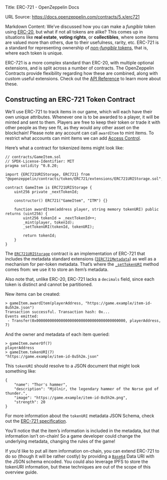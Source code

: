 Title: ERC-721 - OpenZeppelin Docs

URL Source: https://docs.openzeppelin.com/contracts/5.x/erc721

Markdown Content:
We’ve discussed how you can make a _fungible_ token using [ERC-20](https://docs.openzeppelin.com/contracts/5.x/erc20), but what if not all tokens are alike? This comes up in situations like **real estate**, **voting rights**, or **collectibles**, where some items are valued more than others, due to their usefulness, rarity, etc. ERC-721 is a standard for representing ownership of [_non-fungible_ tokens](https://docs.openzeppelin.com/contracts/5.x/tokens#different-kinds-of-tokens), that is, where each token is unique.

ERC-721 is a more complex standard than ERC-20, with multiple optional extensions, and is split across a number of contracts. The OpenZeppelin Contracts provide flexibility regarding how these are combined, along with custom useful extensions. Check out the [API Reference](https://docs.openzeppelin.com/contracts/5.x/api/token/ERC721) to learn more about these.

[](https://docs.openzeppelin.com/contracts/5.x/erc721#constructing_an_erc_721_token_contract)Constructing an ERC-721 Token Contract
-----------------------------------------------------------------------------------------------------------------------------------

We’ll use ERC-721 to track items in our game, which will each have their own unique attributes. Whenever one is to be awarded to a player, it will be minted and sent to them. Players are free to keep their token or trade it with other people as they see fit, as they would any other asset on the blockchain! Please note any account can call `awardItem` to mint items. To restrict what accounts can mint items we can add [Access Control](https://docs.openzeppelin.com/contracts/5.x/access-control).

Here’s what a contract for tokenized items might look like:

```
// contracts/GameItem.sol
// SPDX-License-Identifier: MIT
pragma solidity ^0.8.20;

import {ERC721URIStorage, ERC721} from "@openzeppelin/contracts/token/ERC721/extensions/ERC721URIStorage.sol";

contract GameItem is ERC721URIStorage {
    uint256 private _nextTokenId;

    constructor() ERC721("GameItem", "ITM") {}

    function awardItem(address player, string memory tokenURI) public returns (uint256) {
        uint256 tokenId = _nextTokenId++;
        _mint(player, tokenId);
        _setTokenURI(tokenId, tokenURI);

        return tokenId;
    }
}
```

The [`ERC721URIStorage`](https://docs.openzeppelin.com/contracts/5.x/api/token/ERC721#ERC721URIStorage) contract is an implementation of ERC-721 that includes the metadata standard extensions ([`IERC721Metadata`](https://docs.openzeppelin.com/contracts/5.x/api/token/ERC721#IERC721Metadata)) as well as a mechanism for per-token metadata. That’s where the [`_setTokenURI`](https://docs.openzeppelin.com/contracts/5.x/api/token/ERC721#ERC721-_setTokenURI-uint256-string-) method comes from: we use it to store an item’s metadata.

Also note that, unlike ERC-20, ERC-721 lacks a `decimals` field, since each token is distinct and cannot be partitioned.

New items can be created:

```
> gameItem.awardItem(playerAddress, "https://game.example/item-id-8u5h2m.json")
Transaction successful. Transaction hash: 0x...
Events emitted:
 - Transfer(0x0000000000000000000000000000000000000000, playerAddress, 7)
```

And the owner and metadata of each item queried:

```
> gameItem.ownerOf(7)
playerAddress
> gameItem.tokenURI(7)
"https://game.example/item-id-8u5h2m.json"
```

This `tokenURI` should resolve to a JSON document that might look something like:

```
{
    "name": "Thor's hammer",
    "description": "Mjölnir, the legendary hammer of the Norse god of thunder.",
    "image": "https://game.example/item-id-8u5h2m.png",
    "strength": 20
}
```

For more information about the `tokenURI` metadata JSON Schema, check out the [ERC-721 specification](https://eips.ethereum.org/EIPS/eip-721).

You’ll notice that the item’s information is included in the metadata, but that information isn’t on-chain! So a game developer could change the underlying metadata, changing the rules of the game!

If you’d like to put all item information on-chain, you can extend ERC-721 to do so (though it will be rather costly) by providing a [`Base64`](https://docs.openzeppelin.com/contracts/5.x/utilities#base64) Data URI with the JSON schema encoded. You could also leverage IPFS to store the tokenURI information, but these techniques are out of the scope of this overview guide.
